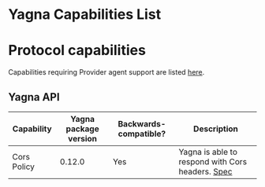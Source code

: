 # Yagna Capabilities List

# Protocol capabilities

Capabilities requiring Provider agent support are listed [here](../provider/capabilities.md).

## Yagna API

| Capability  | Yagna package version | Backwards-compatible? | Description                                                                |
|-------------|-----------------------|-----------------------|----------------------------------------------------------------------------|
| Cors Policy | 0.12.0                | Yes                   | Yagna is able to respond with Cors headers. [Spec](./capabilities/cors.md) |

